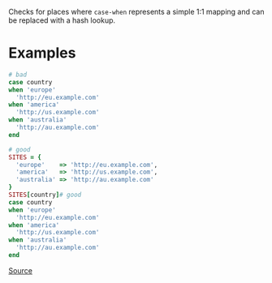 
Checks for places where `case-when` represents a simple 1:1
mapping and can be replaced with a hash lookup.

# Examples

```ruby
# bad
case country
when 'europe'
  'http://eu.example.com'
when 'america'
  'http://us.example.com'
when 'australia'
  'http://au.example.com'
end

# good
SITES = {
  'europe'    => 'http://eu.example.com',
  'america'   => 'http://us.example.com',
  'australia' => 'http://au.example.com'
}
SITES[country]# good
case country
when 'europe'
  'http://eu.example.com'
when 'america'
  'http://us.example.com'
when 'australia'
  'http://au.example.com'
end
```

[Source](http://www.rubydoc.info/gems/rubocop/RuboCop/Cop/Style/HashLikeCase)